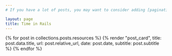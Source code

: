 ```yaml
---
# If you have a lot of posts, you may want to consider adding [pagination](https://www.bridgetownrb.com/docs/content/pagination)!

layout: page
title: Time in Rails
---
```


{% for post in collections.posts.resources %}
  {% render "post_card", title: post.data.title, url: post.relative_url, date: post.date, subtitle: post.subtitle %}
{% endfor %}
